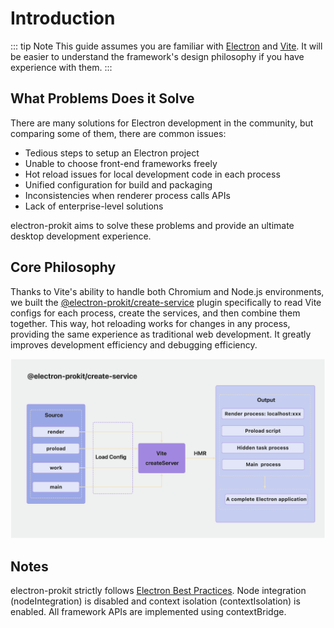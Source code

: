 # Introduction

::: tip Note
This guide assumes you are familiar with [Electron](https://www.electronjs.org/) and [Vite](https://vitejs.dev/). It will be easier to understand the framework's design philosophy if you have experience with them.
:::

## What Problems Does it Solve

There are many solutions for Electron development in the community, but comparing some of them, there are common issues:

- Tedious steps to setup an Electron project
- Unable to choose front-end frameworks freely
- Hot reload issues for local development code in each process
- Unified configuration for build and packaging
- Inconsistencies when renderer process calls APIs
- Lack of enterprise-level solutions

electron-prokit aims to solve these problems and provide an ultimate desktop development experience.

## Core Philosophy

Thanks to Vite's ability to handle both Chromium and Node.js environments, we built the [@electron-prokit/create-service](https://www.npmjs.com/package/@electron-prokit/create-service) plugin specifically to read Vite configs for each process, create the services, and then combine them together. This way, hot reloading works for changes in any process, providing the same experience as traditional web development. It greatly improves development efficiency and debugging efficiency.

![alt inner](/guide/inner.png)

## Notes

electron-prokit strictly follows [Electron Best Practices](https://www.npmjs.com/package/@electron-prokit/create-service). Node integration (nodeIntegration) is disabled and context isolation (contextIsolation) is enabled. All framework APIs are implemented using contextBridge.
